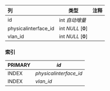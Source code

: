 | 列                   | 类型               | 注释 |
| :------------------- | ------------------ | ---- |
| id                   | int *自动增量*     |      |
| physicalinterface_id | int *NULL* [**0**] |      |
| vlan_id              | int *NULL* [**0**] |      |

### 索引

| PRIMARY | *id*                   |
| :------ | ---------------------- |
| INDEX   | *physicalinterface_id* |
| INDEX   | *vlan_id*              |